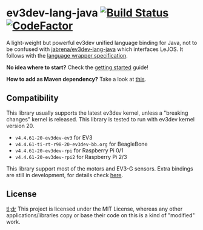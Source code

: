 # ev3dev-lang-java [![Build Status](https://travis-ci.org/mob41/ev3dev-lang-java.svg?branch=master)](https://travis-ci.org/mob41/ev3dev-lang-java) [![CodeFactor](https://www.codefactor.io/repository/github/mob41/ev3dev-lang-java/badge)](https://www.codefactor.io/repository/github/mob41/ev3dev-lang-java)

A light-weight but powerful ev3dev unified language binding for Java, not to be confused with [jabrena/ev3dev-lang-java](https://github.com/ev3dev-lang-java/ev3dev-lang-java/) which interfaces LeJOS. It follows with the [language wrapper specification](http://ev3dev-lang.readthedocs.org/en/latest/spec.html).

**No idea where to start?** Check the [getting started](https://mob41.github.io/ev3dev-lang-java/getting_started.html) guide!

**How to add as Maven dependency?** Take a look at [this](https://mob41.github.io/ev3dev-lang-java/getting_started-adding_maven.html).

## Compatibility

This library usually supports the latest ev3dev kernel, unless a "breaking changes" kernel is released. This library is tested to run with ev3dev kernel version 20.

- ```v4.4.61-20-ev3dev-ev3``` for EV3
- ```v4.4.61-ti-rt-r98-20-ev3dev-bb.org``` for BeagleBone
- ```v4.4.61-20-ev3dev-rpi``` for Raspberry Pi 0/1
- ```v4.4.61-20-ev3dev-rpi2``` for Raspberry Pi 2/3

This library support most of the motors and EV3-G sensors. Extra bindings are still in development, for details check [here](https://mob41.github.io/ev3dev-lang-java/guide-extra_bindings.html).

## License

[tl;dr](https://tldrlegal.com/license/mit-license) This project is licensed under the MIT License, whereas any other applications/libraries copy or base their code on this is a kind of "modified" work.